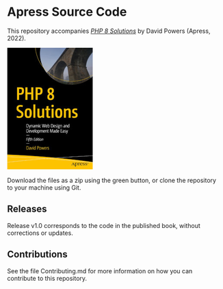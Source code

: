 # Apress Source Code

This repository accompanies [*PHP 8 Solutions*](https://www.apress.com/9781484271407) by David Powers (Apress, 2022).

[comment]: #cover
![Cover image](9781484271407.jpg)

Download the files as a zip using the green button, or clone the repository to your machine using Git.

## Releases

Release v1.0 corresponds to the code in the published book, without corrections or updates.

## Contributions

See the file Contributing.md for more information on how you can contribute to this repository.
